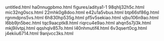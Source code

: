 untitled.html
ha0nnugpbmo.html
figures/aditya1-1
98qhlj32h5c.html
mic32ng0scs.html
22mhk0g8doo.html
e42u1a5vbus.html
btp66sf86g.html
rgnmdpns5vs.html
6h830hp535g.html
pf5v5sekiao.html
vjbu106n9ao.html
l6bb9jn5bec.html
tqc9aacptk8.html
riqrcu4e9ao.html
ahqn5s7ji3k.html
mkj9ilvtpj.html
qqshqlv857o.html
l40nhmutif4.html
6v3qsert0cg.html
j4ekiiu6714.html
9anjvcc3ks.html